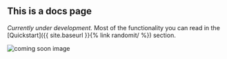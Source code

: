 ## This is a docs page

_Currently under development._ 
Most of the functionality you can read in the [Quickstart]({{ site.baseurl }}{% link randomit/ %}) section.

![coming soon image](https://media.giphy.com/media/26BRLGB7eWATEI1Ik/giphy.gif)